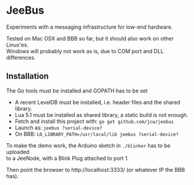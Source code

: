 # JeeBus

Experiments with a messaging infrastructure for low-end hardware.

Tested on Mac OSX and BBB so far, but it should also work on other Linux'es.  
Windows will probably not work as is, due to COM port and DLL differences.

## Installation

The Go tools must be installed and GOPATH has to be set

* A recent LevelDB must be installed, i.e. header files and the shared library.
* Lua 5.1 must be installed as shared library, a static build is not enough.
* Fetch and install this project with: `go get github.com/jcw/jeebus`
* Launch as: `jeebus ?serial-device?`
* On BBB: `LD_LIBRARY_PATH=/usr/local/lib jeebus ?serial-device?`

To make the demo work, the Arduino sketch in `./blinker` has to be uploaded  
to a JeeNode, with a Blink Plug attached to port 1.

Then point the browser to http://localhost:3333/ (or whatever IP the BBB has).
